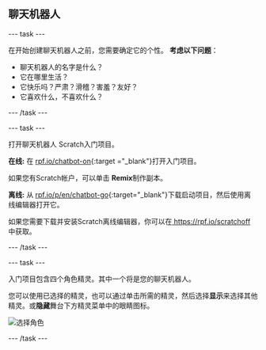 ## 聊天机器人

\--- task \---

在开始创建聊天机器人之前，您需要确定它的个性。 **考虑以下问题**：

+ 聊天机器人的名字是什么？
+ 它在哪里生活？
+ 它快乐吗？严肃？滑稽？害羞？友好？
+ 它喜欢什么，不喜欢什么？

\--- /task \---

\--- task \---

打开聊天机器人 Scratch入门项目。

**在线:** 在 [rpf.io/chatbot-on](http://rpf.io/chatbot-on){:target ="_blank"}打开入门项目。

如果您有Scratch帐户，可以单击 **Remix**制作副本。

**离线:** 从 [rpf.io/p/en/chatbot-go](http://rpf.io/p/en/chatbot-go){:target="_blank"}下载启动项目，然后使用离线编辑器打开它。

如果您需要下载并安装Scratch离线编辑器，你可以在[ https://rpf.io/scratchoff ](rpf.io/scratchoff)中获取。

\--- /task \---

\--- task \---

入门项目包含四个角色精灵。其中一个将是您的聊天机器人。

您可以使用已选择的精灵，也可以通过单击所需的精灵，然后选择**显示**来选择其他精灵。或**隐藏**舞台下方精灵菜单中的眼睛图标。

![选择角色](images/chatbot-characters.png)

\--- /task \---